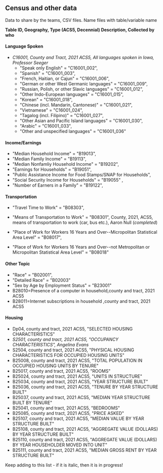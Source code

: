 ## Census and other data

Data to share by the teams, CSV files. Name files with table/variable name

**Table ID, Geography, Type (ACS5, Decennial) Description, Collected by who**

#### Language Spoken

-   *C16001, County and Tract, 2021 ACS5, All languages spoken in Iowa, Professor Seeger*
    -   "Speak only English" = "C16001_002",
    -   "Spanish" = "C16001_003",
    -   "French, Haitian, or Cajun" = "C16001_006",
    -   "German or other West Germanic languages" = "C16001_009",
    -   "Russian, Polish, or other Slavic languages" = "C16001_012",
    -   "Other Indo-European languages" = "C16001_015",
    -   "Korean" = "C16001_018",
    -   "Chinese (incl. Mandarin, Cantonese)" = "C16001_021",
    -   "Vietnamese" = "C16001_024",
    -   "Tagalog (incl. Filipino)" = "C16001_027",
    -   "Other Asian and Pacific Island languages" = "C16001_030",
    -   "Arabic" = "C16001_033",
    -   "Other and unspecified languages" = "C16001_036"

#### Income/Earnings

-   "Median Household Income" = "B19013",
-   "Median Family Income" = "B19113",
-   "Median Nonfamliy Household Income" = "B19202",
-   "Earnings for Households" = "B19051",
-   "Public Assistance Income for Food Stamps/SNAP for Households",
-   "Social Security Income for Households" = "B19055" ,
-   "Number of Earners in a Family" = "B19122",

#### Transportation

-   "Travel Time to Work" = "B08303",

-   "Means of Transportation to Work" = "B08301", County, 2021, ACS5, means of transportation to work (car, bus etc.), Aaron Null (*completed*)

-   "Place of Work for Workers 16 Years and Over--Micropolitan Statistical Area Level" = "B08017",

-   "Place of Work for Workers 16 Years and Over--not Metropolitan or Micropolitan Statistical Area Level" = "B08018"

#### Other Topic

-   "Race" = "B02001",
-   "Detailed Race" = "B02003"
-   "Sex by Age by Employment Status" = "B23001"
-   B28010=Presence of a computer in household,county and tract, 2021 ACS5
-   B28011=Internet subscriptions in household ,county and tract, 2021 ACS5

#### Housing

-   Dp04, county and tract, 2021 ACS5, "SELECTED HOUSING CHARACTERISTICS"
-   *S2501, county and tract, 2021 ACS5, "OCCUPANCY CHARACTERISTICS", Angelina Evans*
-   S2504, county and tract, 2021 ACS5, "PHYSICAL HOUSING CHARACTERISTICS FOR OCCUPIED HOUSING UNITS"
-   B25008, county and tract, 2021 ACS5, "TOTAL POPULATION IN OCCUPIED HOUSING UNITS BY TENURE"
-   B25017, county and tract, 2021 ACS5, "ROOMS"
-   B25024, county and tract, 2021 ACS5, "UNITS IN STRUCTURE"
-   B25034, county and tract, 2021 ACS5, "YEAR STRUCTURE BUILT"
-   B25036, county and tract, 2021 ACS5, "TENURE BY YEAR STRUCTURE BUILT"
-   B25037, county and tract, 2021 ACS5, "MEDIAN YEAR STRUCTURE BUILT BY TENURE"
-   B25041, county and tract, 2021 ACS5, "BEDROOMS"
-   B25085, county and tract, 2021 ACS5, "PRICE ASKED"
-   B25107, county and tract, 2021 ACS5, "MEDIAN VALUE BY YEAR STRUCTURE BUILT"
-   B25108, county and tract, 2021 ACS5, "AGGREGATE VALUE (DOLLARS) BY YEAR STRUCTURE BUILT"
-   B25110, county and tract, 2021 ACS5, "AGGREGATE VALUE (DOLLARS) BY YEAR HOUSEHOLDER MOVED INTO UNIT"
-   B25111, county and tract, 2021 ACS5, "MEDIAN GROSS RENT BY YEAR STRUCTURE BUILT"

Keep adding to this list - if it is italic, then it is in progress!
